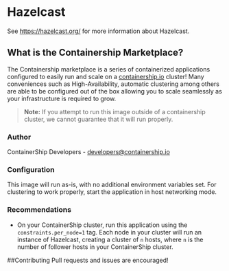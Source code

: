 # Hazelcast

See https://hazelcast.org/ for more information about Hazelcast.

## What is the Containership Marketplace?

The Containership marketplace is a series of containerized applications configured to easily run and scale on a [containership.io](https://containership.io) cluster! Many conveniences such as High-Availability, automatic clustering among others are able to be configured out of the box allowing you to scale seamlessly as your infrastructure is required to grow.

> **Note:** If you attempt to run this image outside of a containership cluster, we cannot guarantee that it will run properly.

### Author
ContainerShip Developers - developers@containership.io

### Configuration
This image will run as-is, with no additional environment variables set. For clustering to work properly, start the application in host networking mode.

### Recommendations
* On your ContainerShip cluster, run this application using the `constraints.per_node=1` tag. Each node in your cluster will run an instance of Hazelcast, creating a cluster of `n` hosts, where `n` is the number of follower hosts in your ContainerShip cluster.

##Contributing
Pull requests and issues are encouraged!
